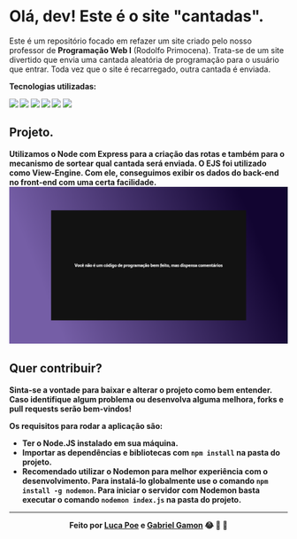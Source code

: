 # Olá, dev! Este é o site "cantadas".
Este é um repositório focado em refazer um site criado pelo nosso professor de <b>Programação Web I</b> (Rodolfo Primocena). Trata-se de um site divertido que envia uma cantada aleatória de programação para o usuário que entrar. Toda vez que o site é recarregado, outra cantada é enviada.

<p><b>Tecnologias utilizadas:<b> </p>
<img src="https://img.shields.io/badge/HTML5-E34F26?style=for-the-badge&logo=html5&logoColor=white">
<img src="https://img.shields.io/badge/CSS3-1572B6?style=for-the-badge&logo=css3&logoColor=white">
<img src="https://img.shields.io/badge/JavaScript-323330?style=for-the-badge&logo=javascript&logoColor=F7DF1E">
<img src="https://img.shields.io/badge/EJS-990033?style=for-the-badge&logo=javascript&logoColor=669900">
<img src="https://img.shields.io/badge/Node.js-339933?style=for-the-badge&logo=nodedotjs&logoColor=white">
<img src="https://img.shields.io/badge/Express.js-000000?style=for-the-badge&logo=express&logoColor=white">

<h2>Projeto.</h2>
Utilizamos o Node com Express para a criação das rotas e também para o mecanismo de sortear qual cantada será enviada. O EJS foi utilizado como View-Engine. Com ele, conseguimos exibir os dados do back-end no front-end com uma certa facilidade. 
<img src="https://raw.githubusercontent.com/iamthepoe/cantadas/main/cantadas/public/images/Screenshot.png">
<h2>Quer contribuir?</h2>
Sinta-se a vontade para baixar e alterar o projeto como bem entender. Caso identifique algum problema ou desenvolva alguma melhora, <b>forks</b> e <b>pull requests</b> serão bem-vindos!

Os requisitos para rodar a aplicação são:

<ul>
	<li>Ter o Node.JS instalado em sua máquina.</li>
	<li>Importar as dependências e bibliotecas com <code>npm install</code>  na pasta do projeto.</li>
	<li>Recomendado utilizar o <b>Nodemon</b> para melhor experiência com o desenvolvimento. Para instalá-lo globalmente use o comando <code>npm install -g nodemon</code>. Para iniciar o servidor com Nodemon basta executar o comando <code>nodemon index.js</code> na pasta do projeto.</li>
</ul>
<hr>

<div align="center">
	Feito por <a href="https://github.com/iamthepoe" target="_blank">Luca Poe</a> e <a href="https://github.com/devgamon" target="_blank">Gabriel Gamon</a>
	&#128514; &#129309; &#129398;
</div>
